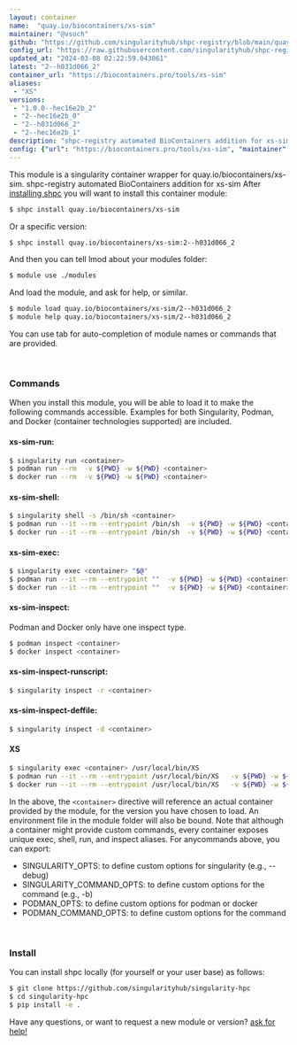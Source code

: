 ```yaml
---
layout: container
name:  "quay.io/biocontainers/xs-sim"
maintainer: "@vsoch"
github: "https://github.com/singularityhub/shpc-registry/blob/main/quay.io/biocontainers/xs-sim/container.yaml"
config_url: "https://raw.githubusercontent.com/singularityhub/shpc-registry/main/quay.io/biocontainers/xs-sim/container.yaml"
updated_at: "2024-03-08 02:22:59.043061"
latest: "2--h031d066_2"
container_url: "https://biocontainers.pro/tools/xs-sim"
aliases:
 - "XS"
versions:
 - "1.0.0--hec16e2b_2"
 - "2--hec16e2b_0"
 - "2--h031d066_2"
 - "2--hec16e2b_1"
description: "shpc-registry automated BioContainers addition for xs-sim"
config: {"url": "https://biocontainers.pro/tools/xs-sim", "maintainer": "@vsoch", "description": "shpc-registry automated BioContainers addition for xs-sim", "latest": {"2--h031d066_2": "sha256:0d4b5b2c7f60c31932d795e100f8b5cc6bf7dfc66ca1953e0a761485dcedc96e"}, "tags": {"1.0.0--hec16e2b_2": "sha256:3ffc1886a4573f187e5ab8af18b93a5931e13b5fdfb1ca8de69a8fddded0fb75", "2--hec16e2b_0": "sha256:0f15956d614206128523486dceef409646538e16863827f491b75d3f46aebe5d", "2--h031d066_2": "sha256:0d4b5b2c7f60c31932d795e100f8b5cc6bf7dfc66ca1953e0a761485dcedc96e", "2--hec16e2b_1": "sha256:d276b5e8f4940949e1258a14f8699db319d7dda4fab2b0c92a8006391729c97a"}, "docker": "quay.io/biocontainers/xs-sim", "aliases": {"XS": "/usr/local/bin/XS"}}
---
```


This module is a singularity container wrapper for quay.io/biocontainers/xs-sim.
shpc-registry automated BioContainers addition for xs-sim
After [installing shpc](#install) you will want to install this container module:


```bash
$ shpc install quay.io/biocontainers/xs-sim
```

Or a specific version:

```bash
$ shpc install quay.io/biocontainers/xs-sim:2--h031d066_2
```

And then you can tell lmod about your modules folder:

```bash
$ module use ./modules
```

And load the module, and ask for help, or similar.

```bash
$ module load quay.io/biocontainers/xs-sim/2--h031d066_2
$ module help quay.io/biocontainers/xs-sim/2--h031d066_2
```

You can use tab for auto-completion of module names or commands that are provided.

<br>

### Commands

When you install this module, you will be able to load it to make the following commands accessible.
Examples for both Singularity, Podman, and Docker (container technologies supported) are included.

#### xs-sim-run:

```bash
$ singularity run <container>
$ podman run --rm  -v ${PWD} -w ${PWD} <container>
$ docker run --rm  -v ${PWD} -w ${PWD} <container>
```

#### xs-sim-shell:

```bash
$ singularity shell -s /bin/sh <container>
$ podman run --it --rm --entrypoint /bin/sh  -v ${PWD} -w ${PWD} <container>
$ docker run --it --rm --entrypoint /bin/sh  -v ${PWD} -w ${PWD} <container>
```

#### xs-sim-exec:

```bash
$ singularity exec <container> "$@"
$ podman run --it --rm --entrypoint ""  -v ${PWD} -w ${PWD} <container> "$@"
$ docker run --it --rm --entrypoint ""  -v ${PWD} -w ${PWD} <container> "$@"
```

#### xs-sim-inspect:

Podman and Docker only have one inspect type.

```bash
$ podman inspect <container>
$ docker inspect <container>
```

#### xs-sim-inspect-runscript:

```bash
$ singularity inspect -r <container>
```

#### xs-sim-inspect-deffile:

```bash
$ singularity inspect -d <container>
```


#### XS

```bash
$ singularity exec <container> /usr/local/bin/XS
$ podman run --it --rm --entrypoint /usr/local/bin/XS   -v ${PWD} -w ${PWD} <container> -c " $@"
$ docker run --it --rm --entrypoint /usr/local/bin/XS   -v ${PWD} -w ${PWD} <container> -c " $@"
```



In the above, the `<container>` directive will reference an actual container provided
by the module, for the version you have chosen to load. An environment file in the
module folder will also be bound. Note that although a container
might provide custom commands, every container exposes unique exec, shell, run, and
inspect aliases. For anycommands above, you can export:

 - SINGULARITY_OPTS: to define custom options for singularity (e.g., --debug)
 - SINGULARITY_COMMAND_OPTS: to define custom options for the command (e.g., -b)
 - PODMAN_OPTS: to define custom options for podman or docker
 - PODMAN_COMMAND_OPTS: to define custom options for the command

<br>

### Install

You can install shpc locally (for yourself or your user base) as follows:

```bash
$ git clone https://github.com/singularityhub/singularity-hpc
$ cd singularity-hpc
$ pip install -e .
```

Have any questions, or want to request a new module or version? [ask for help!](https://github.com/singularityhub/singularity-hpc/issues)